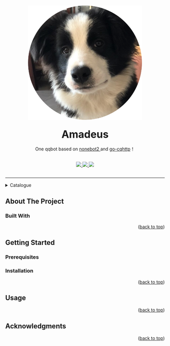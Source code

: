 <div id="top"></div>






<!-- PROJECT LOGO -->
<br />
<div align="center">
  <a href="https://github.com/xiaoyu2018/Amadeus">
    <img src="https://raw.githubusercontent.com/xiaoyu2018/Best-README-Template/master/images/1.png" width="360" height="360">
  </a>

  <h3 align="center"><font size="6">Amadeus</font></h3>

  <p align="center">
    One qqbot based on <a href="https://github.com/nonebot/nonebot2"> nonebot2 </a> and <a href="https://github.com/Mrs4s/go-cqhttp" >go-cqhttp</a>！
    <br />
    <br />
  </p>
</div>


<!-- 修改url -->
<div align="center">
  <a href="https://github.com/xiaoyu2018/Amadeus/graphs/contributors">
    <img src="https://img.shields.io/github/contributors/xiaoyu2018/Amadeus.svg?style=for-the-badge">
  </a>  
  <a href="https://github.com/xiaoyu2018/Amadeus/stargazers">
    <img src="https://img.shields.io/github/stars/xiaoyu2018/Amadeus.svg?style=for-the-badge">
  </a>  
  <a href="https://github.com/xiaoyu2018/Amadeus/blob/main/LICENSE">
    <img src="https://img.shields.io/github/license/xiaoyu2018/Amadeus.svg?style=for-the-badge">
  </a>  
</div>
<br />

---

<!-- TABLE OF CONTENTS -->
<details>
  <summary>Catalogue</summary>
  <ol>
    <li>
      <a href="#about-the-project">About The Project</a>
      <ul>
        <li><a href="#built-with">Built With</a></li>
      </ul>
    </li>
    <li>
      <a href="#getting-started">Getting Started</a>
      <ul>
        <li><a href="#prerequisites">Prerequisites</a></li>
        <li><a href="#installation">Installation</a></li>
      </ul>
    </li>
    <li><a href="#usage">Usage</a></li>
    <li><a href="#acknowledgments">Acknowledgments</a></li>
  </ol>
</details>



<!-- ABOUT THE PROJECT -->
## About The Project



### Built With

<p align="right">(<a href="#top">back to top</a>)</p>



<!-- GETTING STARTED -->
## Getting Started



### Prerequisites



### Installation

<p align="right">(<a href="#top">back to top</a>)</p>

## Usage


<p align="right">(<a href="#top">back to top</a>)</p>


<!-- ACKNOWLEDGMENTS -->
## Acknowledgments


<p align="right">(<a href="#top">back to top</a>)</p>



